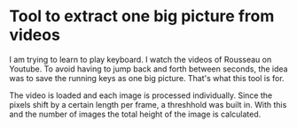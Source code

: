 # Tool to extract one big picture from videos

I am trying to learn to play keyboard.
I watch the videos of Rousseau on Youtube.
To avoid having to jump back and forth between seconds, the idea was to save the running keys as one big picture. That's what this tool is for.

The video is loaded and each image is processed individually.
Since the pixels shift by a certain length per frame, a threshhold was built in. With this and the number of images the total height of the image is calculated.
